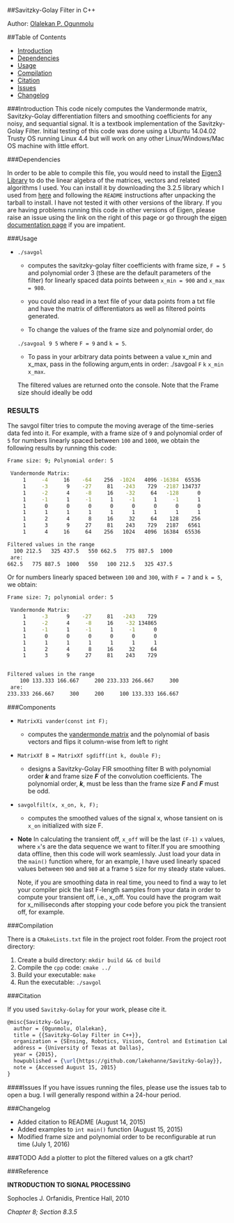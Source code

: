 ##Savitzky-Golay Filter in C++

Author: [Olalekan P. Ogunmolu](http://lakehanne.github.io)

##Table of Contents
- [Introduction](#introduction)
- [Dependencies](#dependencies)
- [Usage](#usage)
- [Compilation](#compilation)
- [Citation](#citation)
- [Issues](#issues)
- [Changelog](#changelog)


###Introduction
This code nicely computes the Vandermonde matrix, Savitzky-Golay differentiation filters and smoothing coefficients for any noisy, and sequantial signal. It is a textbook implementation of the Savitzky-Golay Filter. Initial testing of this code was done using a Ubuntu 14.04.02 Trusty OS running Linux 4.4 but will work on any other Linux/Windows/Mac OS machine with little effort.

###Dependencies

In order to be able to compile this file, you would need to install the [Eigen3 Library](http://eigen.tuxfamily.org/index.php?title=Main_Page) to do the linear algebra of the matrices, vectors and related algorithms I used. You can install it by downloading the 3.2.5 library which I used from [here](http://bitbucket.org/eigen/eigen/get/3.2.5.tar.gz) and following the `README` instructions after unpacking the tarball to install. I have not tested it with other versions of the library. If you are having problems running this code in other versions of Eigen, please raise an issue using the link on the right of this page or go through the [eigen documentation page](http://eigen.tuxfamily.org/dox/index.html) if you are impatient.

###Usage

* `./savgol`

  - computes the savitzky-golay filter coefficients with frame size, `F = 5` and polynomial order 3 (these are the default parameters of the filter) for linearly spaced data points between `x_min = 900` and `x_max = 980`.

  - you could also read in a text file of your data points from a txt file and have the matrix of differentiators as well as filtered points generated.

  - To change the values of the frame size and polynomial order, do

  `./savgoal 9 5` where `F = 9` and `k = 5`.

  - To pass in your arbitrary data points between a value x_min and x_max, pass in the following argum,ents in order: ./savgoal `F` `k` `x_min` `x_max`.

  The filtered values are returned onto the console. Note that the Frame size should ideally be odd

### RESULTS
The savgol filter tries to compute the moving average of the time-series data fed into it. For example, with a frame size of `9` and polynomial order of `5` for numbers linearly spaced between `100` and `1000`, we obtain the following results by running this code:

```bash
Frame size: 9; Polynomial order: 5 

 Vandermonde Matrix: 
     1     -4     16    -64    256  -1024   4096 -16384  65536
     1     -3      9    -27     81   -243    729  -2187 134737
     1     -2      4     -8     16    -32     64   -128      0
     1     -1      1     -1      1     -1      1     -1      1
     1      0      0      0      0      0      0      0      0
     1      1      1      1      1      1      1      1      1
     1      2      4      8     16     32     64    128    256
     1      3      9     27     81    243    729   2187   6561
     1      4     16     64    256   1024   4096  16384  65536

Filtered values in the range 
  100 212.5   325 437.5   550 662.5   775 887.5  1000
 are: 
662.5   775 887.5  1000   550   100 212.5   325 437.5

```

Or for numbers linearly spaced between `100` and `300`, with `F = 7` and `k = 5`, we obtain:

```bash
Frame size: 7; polynomial order: 5 

 Vandermonde Matrix: 
     1     -3      9    -27     81   -243    729
     1     -2      4     -8     16    -32 134865
     1     -1      1     -1      1     -1      0
     1      0      0      0      0      0      0
     1      1      1      1      1      1      1
     1      2      4      8     16     32     64
     1      3      9     27     81    243    729


Filtered values in the range 
    100 133.333 166.667     200 233.333 266.667     300
 are: 
233.333 266.667     300     200     100 133.333 166.667
```

###Components
*  `MatrixXi vander(const int F);`
    	
    - computes the [vandermonde matrix](https://en.wikipedia.org/wiki/Vandermonde_matrix) and the polynomial of basis vectors and flips it column-wise from left to right

*   `MatrixXf B = MatrixXf sgdiff(int k, double F);`	
		
	- designs a Savitzky-Golay FIR smoothing filter B with polynomial order _**k**_ and frame size _**F**_ of the convolution coefficients.  The polynomial order, _**k**_, must be less than the frame size _**F**_ and _**F**_ must be odd. 

*	`savgolfilt(x, x_on, k, F);`
	
	- computes the smoothed values of the signal x, whose tansient on is `x_on` initialized with size F.

*	**Note**
	In calculating the transient off, `x_off` will be the last `(F-1)` `x` values, where `x`'s are the data sequence we want to filter.If you are smoothing data offline, then this code will work seamlessly. Just load your data in the `main()` function where, for an example, I have used linearly spaced values between `900` and `980` at a frame `5` size for my steady state values. 
	
	Note, if you are smoothing data in real time, you need to find a way to let your compiler pick the last F-length samples from your data in order to compute your transient off, i.e., x_off. You could have the program wait for x_milliseconds after stopping your code before you pick the transient off, for example.

###Compilation

There is a `CMakeLists.txt` file in the project root folder. From the project root directory:

1.	Create a build directory: `mkdir build && cd build`
2. 	Compile the `cpp` code: 	`cmake ../`
3.	Build your executable: `make`
4. 	Run the executable:	`./savgol`


###Citation

If you used `Savitzky-Golay` for your work, please cite it.

```tex
@misc{Savitzky-Golay,
  author = {Ogunmolu, Olalekan},
  title = {{Savitzky-Golay Filter in C++}},
  organization = {SEnsing, Robotics, Vision, Control and Estimation Lab},
  address = {University of Texas at Dallas},
  year = {2015},
  howpublished = {\url{https://github.com/lakehanne/Savitzky-Golay}},
  note = {Accessed August 15, 2015}
}
```
####Issues
If you have issues running the files, please use the issues tab to open a bug. I will generally respond within a 24-hour period.

###Changelog
*	Added citation to README (August 14, 2015)
* Added examples to `int main()` function (August 15, 2015)
* Modified frame size and polynomial order to be reconfigurable at run time (July 1, 2016)
       
###TODO
Add a plotter to plot the filtered values on a gtk chart?

###Reference

**INTRODUCTION TO SIGNAL PROCESSING** 

  Sophocles J. Orfanidis, Prentice Hall, 2010

  *Chapter 8; Section 8.3.5*
